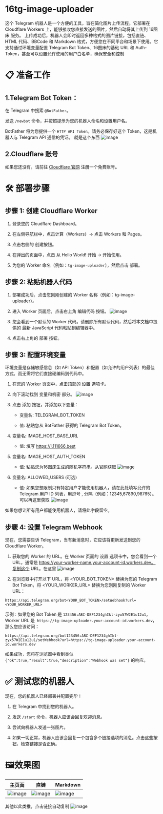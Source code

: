# 16tg-image-uploader
这个 Telegram 机器人是一个方便的工具，旨在简化图片上传流程。它部署在 Cloudflare Workers 上，能够接收您直接发送的图片，然后自动将其上传到 16图床 服务。  上传成功后，机器人会即时返回多种格式的图片链接，包括直链、HTML 代码、BBCode 和 Markdown 格式，方便您在不同平台和场景下使用。它支持通过环境变量配置 Telegram Bot Token、16图床的基础 URL 和 Auth-Token，甚至可以设置允许使用的用户白名单，确保安全和控制

# 📋 准备工作
## 1.Telegram Bot Token：

在 Telegram 中搜索 `@BotFather`。

发送 `/newbot` 命令，并按照提示为您的机器人命名和设置用户名。

BotFather 将为您提供一个 `HTTP API Token`。请务必保存好这个 Token，这是机器人与 Telegram API 通信的凭证。
就是这个东西
![image](https://i.111666.best/image/vcO92GbbXefNwWWjuCDlwQ.png)
## 2.Cloudflare 账号
如果您还没有，请前往 [Cloudflare 官网](https://cloudflare.com) 注册一个免费账号。

# 🛠️ 部署步骤
## 步骤 1: 创建 Cloudflare Worker

1. 登录您的 Cloudflare Dashboard。

1. 在左侧导航栏中，点击计算（Workers）-> 点击 Workers 和 Pages。

1. 点击右侧的 创建按钮。

1. 在弹出的页面中，点击 从 Hello World! 开始 -> 开始使用。

1. 为您的 Worker 命名（例如：`tg-image-uploader`），然后点击 部署。

## 步骤 2: 粘贴机器人代码
1. 部署成功后，点击您刚刚创建的 Worker 名称（例如：tg-image-uploader）。

1. 进入 Worker 页面后，点击右上角 编辑代码 按钮。
![image](https://i.111666.best/image/kPHNyRNiJngiXaetZvs8zt.png)

1. 您会看到一个默认的 Worker 代码。请删除所有默认代码，然后将本文档中提供的 最新 JavaScript 代码粘贴到编辑器中。

1. 点击右上角的 部署 按钮。

## 步骤 3: 配置环境变量
环境变量是存储敏感信息（如 API Token）和配置（如允许的用户列表）的最佳方式，而无需将它们直接硬编码到代码中。

1. 在您的 Worker 页面中，点击顶部的 设置 选项卡。

1. 向下滚动找到 变量和机密 部分。
![image](https://i.111666.best/image/KBjVlkLs7cIw0E89dP6Nca.png)

1. 点击 添加 按钮，并添加以下变量：

   - 变量名: TELEGRAM_BOT_TOKEN

   - 值: 粘贴您从 BotFather 获得的 Telegram Bot Token。


1. 变量名: IMAGE_HOST_BASE_URL

   - 值: 填写 https://i.111666.best


1. 变量名: IMAGE_HOST_AUTH_TOKEN

   - 值: 粘贴您为16图床生成的随机字符串。从官网获取
![image](https://i.111666.best/image/jApEaZFi4nwC9xBpFqFgk7.png)


1. 变量名: ALLOWED_USERS (可选)

   - 值: 如果您想限制只有特定用户才能使用机器人，请在此处填写允许的 Telegram 用户 ID 列表，用逗号 , 分隔（例如：12345,67890,98765）。
可以再这里获取
![image](https://i.111666.best/image/PSJ078ed7AqgIcanT2rEVZ.png)

如果您想让所有用户都能使用机器人，请将此字段留空。

## 步骤 4: 设置 Telegram Webhook
现在，您需要告诉 Telegram，当有新消息时，它应该将更新发送到您的 Cloudflare Worker。

1. 获取您的 Worker 的 URL。在 Worker 页面的 设置 选项卡中，您会看到一个 URL，通常是 https://your-worker-name.your-account-id.workers.dev。复制这个 URL。在这里
![image](https://i.111666.best/image/MZB8En2WTXvJNXnRF0T8UP.png)

1. 在浏览器中打开以下 URL，将 <YOUR_BOT_TOKEN> 替换为您的 Telegram Bot Token，将 <YOUR_WORKER_URL> 替换为您刚刚复制的 Worker URL：

`https://api.telegram.org/bot<YOUR_BOT_TOKEN>/setWebhook?url=<YOUR_WORKER_URL>`

示例：如果您的 Bot Token 是 `123456:ABC-DEF1234ghIkl-zyx57W2E1u12u1`，Worker URL 是` https://tg-image-uploader.your-account-id.workers.dev`，那么您应该访问：

`https://api.telegram.org/bot123456:ABC-DEF1234ghIkl-zyx57W2E1u12u1/setWebhook?url=https://tg-image-uploader.your-account-id.workers.dev`

如果成功，您将在浏览器中看到类似 `{"ok":true,"result":true,"description":"Webhook was set"}` 的响应。


# ✅ 测试您的机器人
现在，您的机器人已经部署并配置完毕！

1. 在 Telegram 中找到您的机器人。

1. 发送 `/start` 命令，机器人应该会回复欢迎消息。

1. 尝试向机器人发送一张图片。

1. 如果一切正常，机器人应该会回复一个包含多个链接选项的消息。点击这些按钮，检查链接是否正确。

# 🖼️效果图

|主页面|直链|Markdown|
|---|---|---|
|![image](https://i.111666.best/image/0HCFIWEySwnMs5i8OljAih.png)|![image](https://i.111666.best/image/z2lLUvkvURIt5t4FMSllRc.png)|![image](https://i.111666.best/image/D2dyMYg3oTUvnhSwLTHoWk.png)|

其他以此类推，点击链接自动复制
![image](https://i.111666.best/image/2RONElDrt5rKBitLIrvx26.png)
